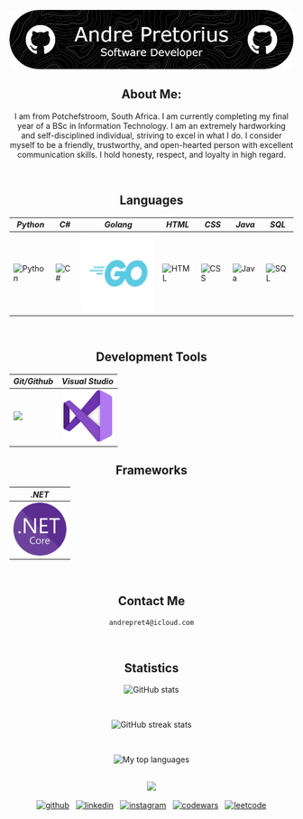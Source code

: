 ![Header](./header-image.png)

<div align="center">

## About Me:
I am from Potchefstroom, South Africa. I am currently completing my final year of a BSc in Information Technology. I am an extremely hardworking and self-disciplined individual, striving to excel in what I do. I consider myself to be a friendly, trustworthy, and open-hearted person with excellent communication skills. I hold honesty, respect, and loyalty in high regard.

</div>  

<br style="line-height: 3em;">

<div align="center">
  
## Languages

| *Python*   | *C#*   | *Golang* | *HTML*   | *CSS*  | *Java* | *SQL*        |
|----------|------------|--------|----------|--------------|------------|------------|
| ![Python](https://github.com/user-attachments/assets/30a866fa-68e6-4c14-9ce0-fc091ba02837) | ![C#](https://github.com/user-attachments/assets/dbb611ba-1c13-4d08-9e44-891a6902d65b) | <img src="Assets/Go-Logo_LightBlue.png" width=140 height=140> | ![HTML](https://github.com/user-attachments/assets/6dc9c905-386c-46f2-8133-272d97f8cffe) | ![CSS](https://github.com/user-attachments/assets/f8842de9-1306-494b-a9c0-91cbdb37b6d4) | ![Java](https://github.com/user-attachments/assets/d193a005-5528-47e2-80d3-c356c86f684b) | ![SQL](https://github.com/user-attachments/assets/4646e2b4-4225-4636-a632-78a18603852d) |  

</div>  

<br style="line-height: 3em;">

<div align="center">
  
## Development Tools

| *Git/Github*   | *Visual Studio* |
|----------|--------|
| <img src="https://github.com/user-attachments/assets/f3943f56-868e-43d7-a6d5-efd430fcf323"> | <img src="Assets/Visual Studio.jpeg" width=93.81 height=93.81> |

</div> 

<div align="center">
  
## Frameworks

| *.NET*   |
|----------|
| <img src="Assets/dot-NET-Core.png" width=93.81 height=93.81 > |

</div>  

<br style="line-height: 3em;">


<div align="center">

## Contact Me

<pre>
<code id="email-command">andrepret4@icloud.com</code>
</pre>

</div>

<br style="line-height: 3em;">

<div align="center">

## Statistics

![GitHub stats](https://github-readme-stats.vercel.app/api?username=AndreP04&show_icons=true&count_private=true,html&theme=algolia)

<br style="line-height: 3em;">

![GitHub streak stats](https://streak-stats.demolab.com/?user=AndreP04&,html&theme=algolia)

<br style="line-height: 3em;">

![My top languages](https://github-readme-stats.vercel.app/api/top-langs/?username=AndreP04&show=javascript,css,scss,html&theme=algolia)

</div>

<br style="line-height: 3em;">

<div align="center">
  <img src="https://github.com/user-attachments/assets/01db191b-6a31-42f0-aa92-2d72d6ea82e7" />
</div>  

<p align="center">
  <a href="https://github.com/AndreP04"><img src='https://upload.wikimedia.org/wikipedia/commons/9/91/Octicons-mark-github.svg' alt='github' height='40'></a>&nbsp;&nbsp;
  <a href="https://www.linkedin.com/in/andre-pretorius-680592285/"><img src='https://upload.wikimedia.org/wikipedia/commons/c/ca/LinkedIn_logo_initials.png' alt='linkedin' height='40'></a>&nbsp;&nbsp;
  <a href="https://www.instagram.com/_andrepretorius_/"><img src='https://upload.wikimedia.org/wikipedia/commons/a/a5/Instagram_icon.png' alt='instagram' height='40'></a>&nbsp;&nbsp;
  <a href="https://www.codewars.com/users/AndreP04"><img src='https://raw.githubusercontent.com/simple-icons/simple-icons/develop/icons/codewars.svg' alt='codewars' height='40'></a>&nbsp;&nbsp;
  <a href="https://leetcode.com/u/AndrePret04/"><img src='https://upload.wikimedia.org/wikipedia/commons/1/19/LeetCode_logo_black.png' alt='leetcode' height='40'></a>
</p>
